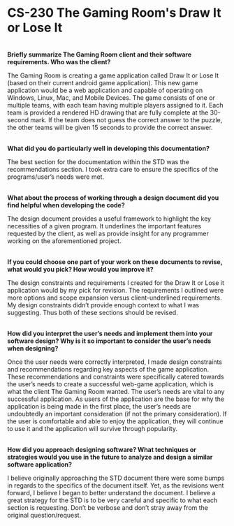 # CS-230 The Gaming Room's Draw It or Lose It
<p><br /><strong>Briefly summarize The Gaming Room client and their software requirements. Who was the client? </strong></p>

The Gaming Room is creating a game application called Draw It or Lose It (based on their current android game application). This new game application would be a web application and capable of operating on Windows, Linux, Mac, and Mobile Devices. The game consists of one or multiple teams, with each team having multiple players assigned to it. Each team is provided a rendered HD drawing that are fully complete at the 30-second mark. If the team does not guess the correct answer to the puzzle, the other teams will be given 15 seconds to provide the correct answer. 

<p><br /><strong>What did you do particularly well in developing this documentation?</strong></p>

The best section for the documentation within the STD was the recommendations section. I took extra care to ensure the specifics of the programs/user’s needs were met.

<p><br /><strong>What about the process of working through a design document did you find helpful when developing the code?</strong></p>

The design document provides a useful framework to highlight the key necessities of a given program. It underlines the important features requested by the client, as well as provide insight for any programmer working on the aforementioned project.

<p><br /><strong>If you could choose one part of your work on these documents to revise, what would you pick? How would you improve it?</strong></p>

The design constraints and requirements I created for the Draw It or Lose it application would by my pick for revision. The requirements I outlined were more options and scope expansion versus client-underlined requirements. My design constraints didn’t provide enough context to what I was suggesting. Thus both of these sections should be revised.

<p><br /><strong>How did you interpret the user&rsquo;s needs and implement them into your software design? Why is it so important to consider the user&rsquo;s needs when designing?</strong></p>

Once the user needs were correctly interpreted, I made design constraints and recommendations regarding key aspects of the game application. These recommendations and constraints were specifically catered towards the user’s needs to create a successful web-game application, which is what the client The Gaming Room wanted.
The user’s needs are vital to any successful application. As users of the application are the base for why the application is being made in the first place, the user’s needs are undoubtedly an important consideration (if not the primary consideration). If the user is comfortable and able to enjoy the application, they will continue to use it and the application will survive through popularity.

<p><br /><strong>How did you approach designing software? What techniques or strategies would you use in the future to analyze and design a similar software application?</strong></p>

I believe originally approaching the STD document there were some bumps in regards to the specifics of the document itself. Yet, as the revisions went forward, I believe I began to better understand the document. I believe a great strategy for the STD is to be very careful and specific to what each section is requesting. Don’t be verbose and don’t stray away from the original question/request.